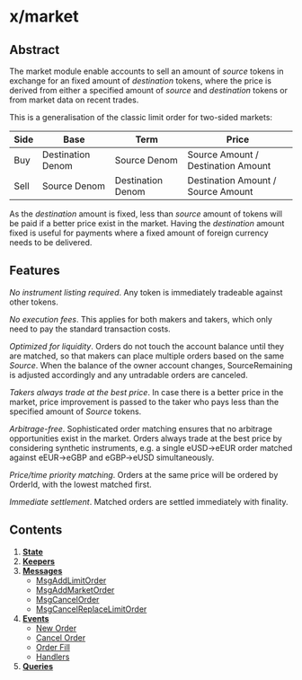 # x/market

## Abstract

The market module enable accounts to sell an amount of *source* tokens in exchange for an fixed amount of *destination* tokens, where the price is derived from either a specified amount of *source* and *destination* tokens or from market data on recent trades.

This is a generalisation of the classic limit order for two-sided markets:

| Side | Base | Term | Price |
|------|------|------|-------|
| Buy  | Destination Denom | Source Denom | Source Amount / Destination Amount |
| Sell | Source Denom | Destination Denom | Destination Amount / Source Amount |

As the *destination* amount is fixed, less than *source* amount of tokens will be paid if a better price exist in the market. Having the *destination* amount fixed is useful for payments where a fixed amount of foreign currency needs to be delivered.

## Features

*No instrument listing required*. Any token is immediately tradeable against other tokens.

*No execution fees*. This applies for both makers and takers, which only need to pay the standard transaction costs.

*Optimized for liquidity*. Orders do not touch the account balance until they are matched, so that makers can place multiple orders based on the same *Source*.
When the balance of the owner account changes, SourceRemaining is adjusted accordingly and any untradable orders are canceled. 

*Takers always trade at the best price*. In case there is a better price in the market, price improvement is passed to the taker who pays less than the specified amount of *Source* tokens.

*Arbitrage-free*. Sophisticated order matching ensures that no arbitrage opportunities exist in the market. Orders always trade at the best price by considering synthetic instruments, e.g. a single eUSD->eEUR order matched against eEUR->eGBP and eGBP->eUSD simultaneously.

*Price/time priority matching*. Orders at the same price will be ordered by OrderId, with the lowest matched first.  

*Immediate settlement*. Matched orders are settled immediately with finality.

## Contents

1. **[State](01_state.md)**
2. **[Keepers](02_keepers.md)**
3. **[Messages](03_messages.md)**
    - [MsgAddLimitOrder](03_messages.md#MsgAddLimitOrder)
    - [MsgAddMarketOrder](03_messages.md#MsgAddMarketOrder)
    - [MsgCancelOrder](03_messages.md#MsgCancelOrder)
    - [MsgCancelReplaceLimitOrder](03_messages.md#MsgCancelReplaceLimitOrder)
4. **[Events](04_events.md)**
    - [New Order](04_events.md#New-Order)
    - [Cancel Order](04_events.md#Cancel-Order)
    - [Order Fill](04_events.md#Order-Fill)
    - [Handlers](04_events.md#Handlers)
5. **[Queries](05_queries.md)**

